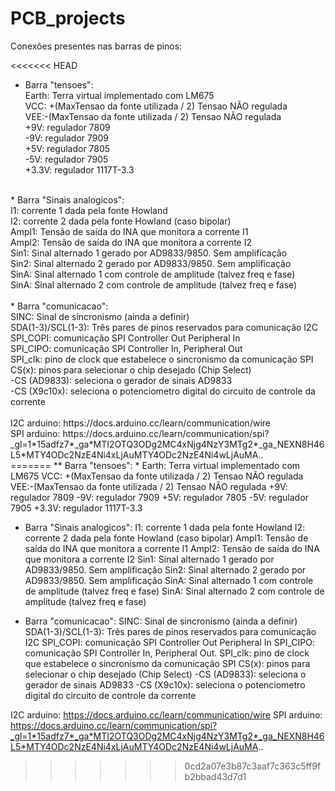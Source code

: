 # PCB_projects

Conexões presentes nas barras de pinos:

<<<<<<< HEAD
* Barra "tensoes":<br/>
Earth: Terra virtual implementado com LM675<br/>
VCC: +(MaxTensao da fonte utilizada / 2) Tensao NÃO regulada<br/>
VEE:-(MaxTensao da fonte utilizada / 2)  Tensao NÃO regulada<br/>
+9V: regulador 7809<br/>
-9V: regulador 7909<br/>
+5V: regulador 7805<br/>
-5V: regulador 7905<br/>
+3.3V: regulador 1117T-3.3<br/>
<br/>
* Barra "Sinais analogicos":<br/>
I1: corrente 1 dada pela fonte Howland<br/>
I2: corrente 2 dada pela fonte Howland (caso bipolar)<br/>
Ampl1: Tensão de saída do INA que monitora a corrente I1<br/>
Ampl2: Tensão de saída do INA que monitora a corrente I2<br/>
Sin1: Sinal alternado 1 gerado por AD9833/9850. Sem amplificação<br/>
Sin2: Sinal alternado 2 gerado por AD9833/9850. Sem amplificação<br/>
SinA: Sinal alternado 1 com controle de amplitude (talvez freq e fase)<br/>
SinA: Sinal alternado 2 com controle de amplitude (talvez freq e fase)<br/>
<br/>
* Barra "comunicacao":<br/>
SINC: Sinal de sincronismo (ainda a definir)<br/>
SDA(1-3)/SCL(1-3): Três pares de pinos reservados para comunicação I2C<br/>
SPI_COPI: comunicação SPI Controller Out Peripheral In<br/>
SPI_CIPO: comunicação SPI Controller In, Peripheral Out<br/>
SPI_clk: pino de clock que estabelece o sincronismo da comunicação SPI<br/>
CS(x): pinos para selecionar o chip desejado (Chip Select)<br/>
	-CS (AD9833): seleciona o gerador de sinais AD9833<br/>
	-CS (X9c10x): seleciona o potenciometro digital do circuito de controle da corrente<br/>
<br/>		
I2C arduino: https://docs.arduino.cc/learn/communication/wire<br/>
SPI arduino: https://docs.arduino.cc/learn/communication/spi?_gl=1*15adfz7*_ga*MTI2OTQ3ODg2MC4xNjg4NzY3MTg2*_ga_NEXN8H46L5*MTY4ODc2NzE4Ni4xLjAuMTY4ODc2NzE4Ni4wLjAuMA..<br/>
=======
** Barra "tensoes":
* Earth: Terra virtual implementado com LM675
VCC: +(MaxTensao da fonte utilizada / 2) Tensao NÃO regulada
VEE:-(MaxTensao da fonte utilizada / 2)  Tensao NÃO regulada
+9V: regulador 7809
-9V: regulador 7909
+5V: regulador 7805
-5V: regulador 7905
+3.3V: regulador 1117T-3.3

* Barra "Sinais analogicos":
I1: corrente 1 dada pela fonte Howland
I2: corrente 2 dada pela fonte Howland (caso bipolar)
Ampl1: Tensão de saída do INA que monitora a corrente I1
Ampl2: Tensão de saída do INA que monitora a corrente I2
Sin1: Sinal alternado 1 gerado por AD9833/9850. Sem amplificação
Sin2: Sinal alternado 2 gerado por AD9833/9850. Sem amplificação
SinA: Sinal alternado 1 com controle de amplitude (talvez freq e fase)
SinA: Sinal alternado 2 com controle de amplitude (talvez freq e fase)

* Barra "comunicacao":
SINC: Sinal de sincronismo (ainda a definir)
SDA(1-3)/SCL(1-3): Três pares de pinos reservados para comunicação I2C
SPI_COPI: comunicação SPI Controller Out Peripheral In
SPI_CIPO: comunicação SPI Controller In, Peripheral Out. 
SPI_clk: pino de clock que estabelece o sincronismo da comunicação SPI
CS(x): pinos para selecionar o chip desejado (Chip Select)
		-CS (AD9833): seleciona o gerador de sinais AD9833
		-CS (X9c10x): seleciona o potenciometro digital do circuito de controle da corrente
		
I2C arduino: https://docs.arduino.cc/learn/communication/wire
SPI arduino: https://docs.arduino.cc/learn/communication/spi?_gl=1*15adfz7*_ga*MTI2OTQ3ODg2MC4xNjg4NzY3MTg2*_ga_NEXN8H46L5*MTY4ODc2NzE4Ni4xLjAuMTY4ODc2NzE4Ni4wLjAuMA..
>>>>>>> 0cd2a07e3b87c3aaf7c363c5ff9fb2bbad43d7d1

